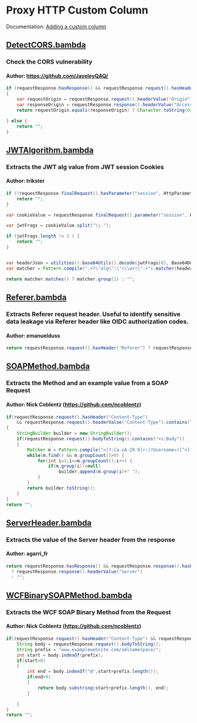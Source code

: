 <!--
*** AUTO-GENERATED FILE ***
This file is auto-generated by BambdaChecker.
Please do not manually edit this file, or include any changes to this file in pull requests.
-->
# Proxy HTTP Custom Column
Documentation: [Adding a custom column](https://portswigger.net/burp/documentation/desktop/tools/proxy/http-history#adding-a-custom-column)
## [DetectCORS.bambda](https://github.com/PortSwigger/bambdas/blob/main/CustomColumn/Proxy/HTTP/DetectCORS.bambda)
### Check the CORS vulnerability
#### Author: https://github.com/JaveleyQAQ/
```java
if (requestResponse.hasResponse() && requestResponse.request().hasHeader("Origin") && requestResponse.response().hasHeader("Access-Control-Allow-Origin"))
{
    var requestOrigin = requestResponse.request().headerValue("Origin");
    var responseOrigin = requestResponse.response().headerValue("Access-Control-Allow-Origin");
    return requestOrigin.equals(responseOrigin) ? Character.toString(0x2757).concat("CORS?") : responseOrigin;

} else {
    return "";
}

```
## [JWTAlgorithm.bambda](https://github.com/PortSwigger/bambdas/blob/main/CustomColumn/Proxy/HTTP/JWTAlgorithm.bambda)
### Extracts the JWT alg value from JWT session Cookies
#### Author: trikster
```java
if (!requestResponse.finalRequest().hasParameter("session", HttpParameterType.COOKIE)) {
    return "";
}

var cookieValue = requestResponse.finalRequest().parameter("session", HttpParameterType.COOKIE).value();

var jwtFrags = cookieValue.split("\\.");

if (jwtFrags.length != 3 ) {
    return "";
}


var headerJson = utilities().base64Utils().decode(jwtFrags[0], Base64DecodingOptions.URL);
var matcher = Pattern.compile(".+?\"alg\":\"(\\w+)\".+").matcher(headerJson.toString());

return matcher.matches() ? matcher.group(1) : "";

```
## [Referer.bambda](https://github.com/PortSwigger/bambdas/blob/main/CustomColumn/Proxy/HTTP/Referer.bambda)
### Extracts Referer request header.  Useful to identify sensitive data leakage via Referer header like OIDC authorization codes.
#### Author: emanuelduss
```java
return requestResponse.request().hasHeader("Referer") ? requestResponse.request().headerValue("Referer") : "";

```
## [SOAPMethod.bambda](https://github.com/PortSwigger/bambdas/blob/main/CustomColumn/Proxy/HTTP/SOAPMethod.bambda)
### Extracts the Method and an example value from a SOAP Request
#### Author: Nick Coblentz (https://github.com/ncoblentz)
```java
if(requestResponse.request().hasHeader("Content-Type")
    && requestResponse.request().headerValue("Content-Type").contains("soap+xml"))
{
    StringBuilder builder = new StringBuilder();
    if(requestResponse.request().bodyToString().contains("<s:Body"))
    {
        Matcher m = Pattern.compile("<(?:[a-zA-Z0-9]+:)?Username>([^<]+)</(?:[a-zA-Z0-9]+:)*Username>|<(?:[a-zA-Z0-9]+:)*Body[^>]*><([^ ]+)",Pattern.CASE_INSENSITIVE).matcher(requestResponse.request().bodyToString());
        while(m.find() && m.groupCount()>0) {
            for(int i=1;i<=m.groupCount();i++) {
                if(m.group(i)!=null)
                    builder.append(m.group(i)+" ");
            }
        }
        return builder.toString();
    }
}
return "";

```
## [ServerHeader.bambda](https://github.com/PortSwigger/bambdas/blob/main/CustomColumn/Proxy/HTTP/ServerHeader.bambda)
### Extracts the value of the Server header from the response
#### Author: agarri_fr
```java
return requestResponse.hasResponse() && requestResponse.response().hasHeader("Server")
  ? requestResponse.response().headerValue("Server")
  : "";

```
## [WCFBinarySOAPMethod.bambda](https://github.com/PortSwigger/bambdas/blob/main/CustomColumn/Proxy/HTTP/WCFBinarySOAPMethod.bambda)
### Extracts the WCF SOAP Binary Method from the Request
#### Author: Nick Coblentz (https://github.com/ncoblentz)
```java
if(requestResponse.request().hasHeader("Content-Type") && requestResponse.request().headerValue("Content-Type").equals("application/soap+msbin1")){
    String body = requestResponse.request().bodyToString();
    String prefix = "www.examplewebsite.com/xmlnamespace/";
    int start = body.indexOf(prefix);
    if(start>0)
    {
        int end = body.indexOf("@",start+prefix.length());
        if(end>0)
        {
            return body.substring(start+prefix.length(), end);
        }

    }
}
return "";

```
